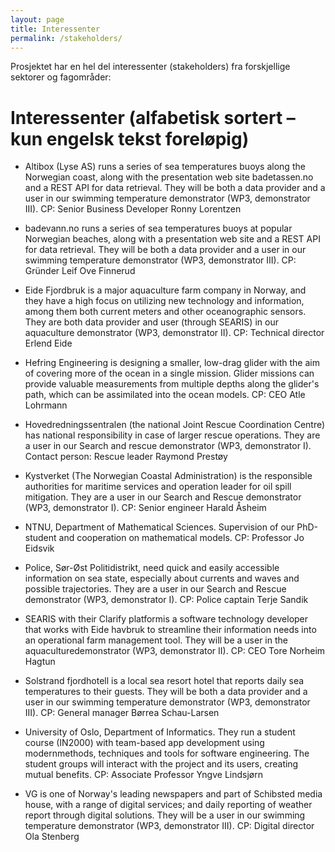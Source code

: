 ```yaml
---
layout: page
title: Interessenter
permalink: /stakeholders/
---
```


Prosjektet har en hel del interessenter (stakeholders) fra forskjellige sektorer og fagområder:

# Interessenter (alfabetisk sortert – kun engelsk tekst foreløpig)

* Altibox (Lyse AS) runs  a  series of  sea  temperatures  buoys  along the  Norwegian  coast, along with the presentation web site badetassen.no and a REST API for data retrieval. They will be both a data provider and a user in our swimming temperature demonstrator (WP3, demonstrator III). CP: Senior Business Developer Ronny Lorentzen

* badevann.no runs  a  series of  sea  temperatures  buoys  at  popular  Norwegian  beaches,  along with a presentation web site and a REST API for data retrieval. They will be both a data provider and a user in our swimming temperature demonstrator (WP3, demonstrator III).  CP: Gründer Leif Ove Finnerud

* Eide Fjordbruk is a major aquaculture farm company in Norway, and they have a high focus on utilizing  new  technology  and  information,  among  them  both  current  meters  and  other oceanographic  sensors.  They  are  both  data  provider  and  user  (through  SEARIS)  in  our aquaculture demonstrator (WP3, demonstrator II). CP: Technical director Erlend Eide

* Hefring Engineering is designing a smaller, low-drag glider with the aim of covering more of the ocean in a single mission. Glider missions can provide valuable measurements from multiple depths along the glider's path, which can be assimilated into the ocean models. CP: CEO Atle Lohrmann

* Hovedredningssentralen (the   national Joint   Rescue Coordination   Centre)   has   national responsibility  in  case  of  larger  rescue  operations.  They  are  a  user  in  our  Search  and  rescue demonstrator (WP3, demonstrator I).  Contact person: Rescue leader Raymond Prestøy

* Kystverket (The Norwegian Coastal Administration) is the responsible authorities for maritime services and operation leader for oil spill mitigation. They are a user in our Search and Rescue demonstrator (WP3, demonstrator I). CP: Senior engineer Harald Åsheim

* NTNU, Department   of   Mathematical   Sciences. Supervision   of   our   PhD-student   and cooperation on mathematical models. CP: Professor Jo Eidsvik

* Police,  Sør-Øst  Politidistrikt, need  quick  and easily accessible  information  on  sea  state, especially about currents and waves and possible trajectories. They are a user in our Search and Rescue demonstrator (WP3, demonstrator I).  CP: Police captain Terje Sandik
 
* SEARIS with  their  Clarify platformis  a  software  technology  developer  that  works  with  Eide havbruk  to  streamline  their  information  needs  into  an  operational  farm  management  tool. They will be a user in the aquaculturedemonstrator (WP3, demonstrator II). CP: CEO Tore Norheim Hagtun

* Solstrand  fjordhotell is  a  local  sea  resort  hotel  that  reports  daily  sea  temperatures  to  their guests.  They  will  be  both  a  data  provider  and  a  user  in  our  swimming  temperature demonstrator (WP3, demonstrator III).  CP: General manager Børrea Schau-Larsen

* University of Oslo, Department of Informatics. They run a student course (IN2000) with team-based   app   development   using   modernmethods,   techniques   and   tools   for   software engineering. The student groups will interact with the  project  and its users, creating mutual benefits.  CP: Associate Professor Yngve Lindsjørn

* VG is one of Norway's leading newspapers and part of Schibsted media house, with a range of digital services; and daily reporting of weather report through digital solutions. They will be a user in our swimming temperature demonstrator (WP3, demonstrator III).  CP: Digital director Ola Stenberg
